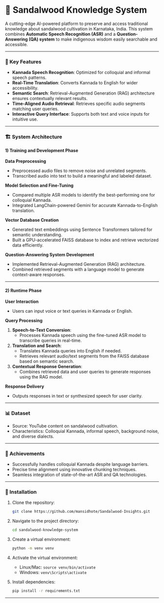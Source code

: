 # **🌳 Sandalwood Knowledge System**  
A cutting-edge AI-powered platform to preserve and access traditional knowledge about sandalwood cultivation in Karnataka, India. This system combines **Automatic Speech Recognition (ASR)** and a **Question-Answering (QA) system** to make indigenous wisdom easily searchable and accessible.  


---


### **🌟 Key Features**  
- **Kannada Speech Recognition**: Optimized for colloquial and informal speech patterns.  
- **Real-Time Translation**: Converts Kannada to English for wider accessibility.  
- **Semantic Search**: Retrieval-Augmented Generation (RAG) architecture ensures contextually relevant results.  
- **Time-Aligned Audio Retrieval**: Retrieves specific audio segments matching user queries.  
- **Interactive Query Interface**: Supports both text and voice inputs for intuitive use.  


---


### **🏗️ System Architecture**  

#### **1) Training and Development Phase**  

**Data Preprocessing**  
- Preprocessed audio files to remove noise and unrelated segments.  
- Transcribed audio into text to build a meaningful and labeled dataset.  

**Model Selection and Fine-Tuning**  
- Compared multiple ASR models to identify the best-performing one for colloquial Kannada.  
- Integrated LangChain-powered Gemini for accurate Kannada-to-English translation.  

**Vector Database Creation**  
- Generated text embeddings using Sentence Transformers tailored for semantic understanding.  
- Built a GPU-accelerated FAISS database to index and retrieve vectorized data efficiently.  

**Question-Answering System Development**  
- Implemented Retrieval-Augmented Generation (RAG) architecture.  
- Combined retrieved segments with a language model to generate context-aware responses.  


---


#### **2) Runtime Phase**  

**User Interaction**  
- Users can input voice or text queries in Kannada or English.  

**Query Processing**  
1. **Speech-to-Text Conversion**:  
   - Processes Kannada speech using the fine-tuned ASR model to transcribe queries in real-time.  
2. **Translation and Search**:  
   - Translates Kannada queries into English if needed.  
   - Retrieves relevant audio/text segments from the FAISS database based on semantic search.  
3. **Contextual Response Generation**:  
   - Combines retrieved data and user queries to generate responses using the RAG model.  

**Response Delivery**  
- Outputs responses in text or synthesized speech for user clarity.  


---


### **📊 Dataset**  
- Source: YouTube content on sandalwood cultivation.  
- Characteristics: Colloquial Kannada, informal speech, background noise, and diverse dialects.  


---


### **🎯 Achievements**  
- Successfully handles colloquial Kannada despite language barriers.  
- Precise time alignment using innovative chunking techniques.  
- Seamless integration of state-of-the-art ASR and QA technologies.  


---


### **🚀 Installation**  
1. Clone the repository:  
   ```bash  
   git clone https://github.com/mansidhote/Sandalwood-Insights.git  
   ```  

2. Navigate to the project directory:  
   ```bash  
   cd sandalwood-knowledge-system  
   ```  

3. Create a virtual environment:  
   ```bash  
   python -m venv venv  
   ```  

4. Activate the virtual environment:  
   - Linux/Mac: `source venv/bin/activate`  
   - Windows: `venv\Scripts\activate`  

5. Install dependencies:  
   ```bash  
   pip install -r requirements.txt  
   ```  

---
